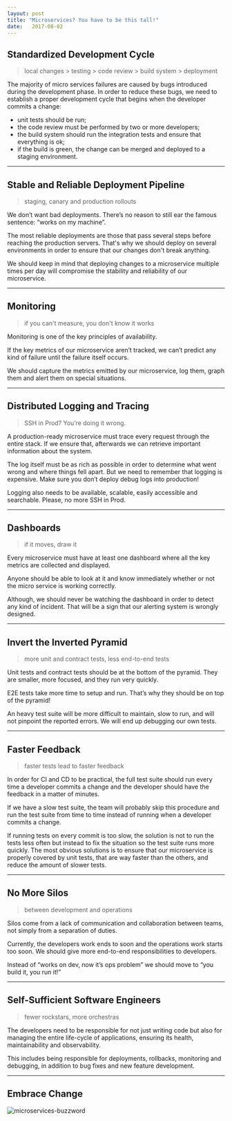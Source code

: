 ```yaml
---
layout: post
title: "Microservices? You have to be this tall!"
date:   2017-08-02
---
```


## Standardized Development Cycle

> local changes > testing > code review > build system > deployment

The majority of micro services failures are caused by bugs introduced during the development phase.
In order to reduce these bugs, we need to establish a proper development cycle that begins when the developer commits a change:

* unit tests should be run;
* the code review must be performed by two or more developers;
* the build system should run the integration tests and ensure that everything is ok;
* if the build is green, the change can be merged and deployed to a staging environment.

---

## Stable and Reliable Deployment Pipeline

> staging, canary and production rollouts

We don’t want bad deployments. There’s no reason to still ear the famous sentence: “works on my machine”.

The most reliable deployments are those that pass several steps before reaching the production servers. That's why we should deploy on several environments in order to ensure that our changes don't break anything.

We should keep in mind that deploying changes to a microservice multiple times per day will compromise the stability and reliability of our microservice.

---

## Monitoring

> if you can't measure, you don't know it works

Monitoring is one of the key principles of availability.

If the key metrics of our microservice aren’t tracked, we can’t predict any kind of failure until the failure itself occurs.

We should capture the metrics emitted by our microservice, log them, graph them and alert them on special situations. 

---

## Distributed Logging and Tracing

> SSH in Prod? You’re doing it wrong.

A production-ready microservice must trace every request through the entire stack. If we ensure that, afterwards we can retrieve important information about the system.

The log itself must be as rich as possible in order to determine what went wrong and where things fell apart. But we need to remember that logging is expensive. Make sure you don’t deploy debug logs into production!

Logging also needs to be available, scalable, easily accessible and searchable. Please, no more SSH in Prod.

---

## Dashboards

> if it moves, draw it

Every microservice must have at least one dashboard where all the key metrics are collected and displayed.

Anyone should be able to look at it and know immediately whether or not the micro service is working correctly.

Although, we should never be watching the dashboard in order to detect any kind of incident. That will be a sign that our alerting system is wrongly designed.

---

## Invert the Inverted Pyramid

> more unit and contract tests, less end-to-end tests

Unit tests and contract tests should be at the bottom of the pyramid. They are smaller, more focused, and they run very quickly.

E2E tests take more time to setup and run. That’s why they should be on top of the pyramid!

An heavy test suite will be more difficult to maintain, slow to run, and will not pinpoint the reported errors. We will end up debugging our own tests.

---

## Faster Feedback

> faster tests lead to faster feedback

In order for CI and CD to be practical, the full test suite should run every time a developer commits a change and the developer should have the feedback in a matter of minutes.

If we have a slow test suite, the team will probably skip this procedure and run the test suite from time to time instead of running when a developer commits a change.

If running tests on every commit is too slow, the solution is not to run the tests less often but instead to fix the situation so the test suite runs more quickly. The most obvious solutions is to ensure that our microservice is properly covered by unit tests, that are way faster than the others, and reduce the amount of slower tests.

---

## No More Silos

> between development and operations

Silos come from a lack of communication and collaboration between teams, not simply from a separation of duties.

Currently, the developers work ends to soon and the operations work starts too soon. We should give more end-to-end responsibilities to developers.

Instead of “works on dev, now it’s ops problem” we should move to “you build it, you run it!”

---

## Self-Sufficient Software Engineers

> fewer rockstars, more orchestras

The developers need to be responsible for not just writing code but also for managing the entire life-cycle of applications, ensuring its health, maintainability and observability.

This includes being responsible for deployments, rollbacks, monitoring and debugging, in addition to bug fixes and new feature development.

---

## Embrace Change

![microservices-buzzword](http://i.imgur.com/wcMTioE.png "microservices-buzzword")
